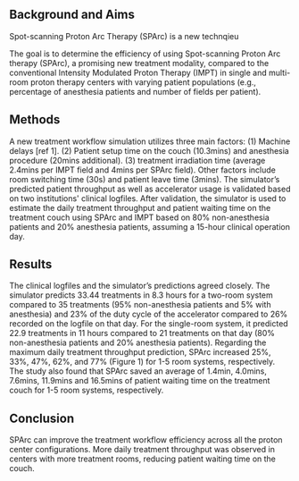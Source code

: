 ## Background and Aims 
Spot-scanning Proton Arc Therapy (SPArc) is a new technqieu 

The goal is to determine the efficiency of using Spot-scanning Proton Arc therapy (SPArc), a promising new treatment modality, compared to the conventional Intensity Modulated Proton Therapy (IMPT) in single and multi-room proton therapy centers with varying patient populations (e.g., percentage of anesthesia patients and number of fields per patient). 

## Methods 
A new treatment workflow simulation utilizes three main factors: (1) Machine delays [ref 1]. (2) Patient setup time on the couch (10.3mins) and anesthesia procedure (20mins additional). (3) treatment irradiation time (average 2.4mins per IMPT field and 4mins per SPArc field). Other factors include room switching time (30s) and patient leave time (3mins). The simulator’s predicted patient throughput as well as accelerator usage is validated based on two institutions' clinical logfiles. After validation, the simulator is used to estimate the daily treatment throughput and patient waiting time on the treatment couch using SPArc and IMPT based on 80% non-anesthesia patients and 20% anesthesia patients, assuming a 15-hour clinical operation day. 

## Results 
The clinical logfiles and the simulator’s predictions agreed closely. The simulator predicts 33.44 treatments in 8.3 hours for a two-room system compared to 35 treatments (95% non-anesthesia patients and 5% with anesthesia) and 23% of the duty cycle of the accelerator compared to 26% recorded on the logfile on that day. For the single-room system, it predicted 22.9 treatments in 11 hours compared to 21 treatments on that day (80% non-anesthesia patients and 20% anesthesia patients). Regarding the maximum daily treatment throughput prediction, SPArc increased 25%, 33%, 47%, 62%, and 77% (Figure 1) for 1-5 room systems, respectively. The study also found that SPArc saved an average of 1.4min, 4.0mins, 7.6mins, 11.9mins and 16.5mins of patient waiting time on the treatment couch for 1-5 room systems, respectively. 

## Conclusion
SPArc can improve the treatment workflow efficiency across all the proton center configurations. More daily treatment throughput was observed in centers with more treatment rooms, reducing patient waiting time on the couch.